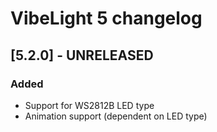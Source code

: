 # VibeLight 5 changelog

## [5.2.0] - UNRELEASED

### Added
- Support for WS2812B LED type
- Animation support (dependent on LED type)
